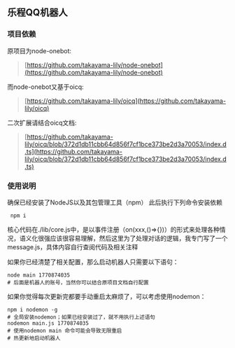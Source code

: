 ## 乐程QQ机器人

### 项目依赖

原项目为node-onebot:
>[https://github.com/takayama-lily/node-onebot](https://github.com/takayama-lily/node-onebot)

而node-onebot又基于oicq:
>[https://github.com/takayama-lily/oicq](https://github.com/takayama-lily/oicq)

二次扩展请结合oicq文档:
>[https://github.com/takayama-lily/oicq/blob/372d1db11cbb64d856f7cf1bce373be2d3a70053/index.d.ts](https://github.com/takayama-lily/oicq/blob/372d1db11cbb64d856f7cf1bce373be2d3a70053/index.d.ts)

### 使用说明
确保已经安装了NodeJS以及其包管理工具（npm）
此后执行下列命令安装依赖

```node
 npm i  
```

核心代码在./lib/core.js中，是以事件注册（on(xxx,()=>{})）的形式来处理各种情况，语义化很强应该很容易理解，然后这里为了处理对话的逻辑，我专门写了一个message.js，具体内容自行查阅代码及相关注释

如果你已经清楚了相关配置，那么启动机器人只需要以下语句：

```shell
node main 1770874035
# 后面是机器人的账号，当然你可以结合原项目文档自行配置
```



如果你觉得每次更新完都要手动重启太麻烦了，可以考虑使用nodemon：

```shell
npm i nodemon -g
# 全局安装nodemon；如果已经安装过了，就不用执行上述语句
nodemon main.js 1770874035
# 使用nodemon main 命令可能会导致无限重启
# 热更新地启动机器人
```

